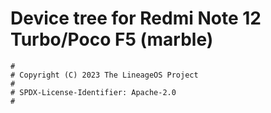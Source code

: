 # Device tree for Redmi Note 12 Turbo/Poco F5 (marble)

```
#
# Copyright (C) 2023 The LineageOS Project
#
# SPDX-License-Identifier: Apache-2.0
#
```
